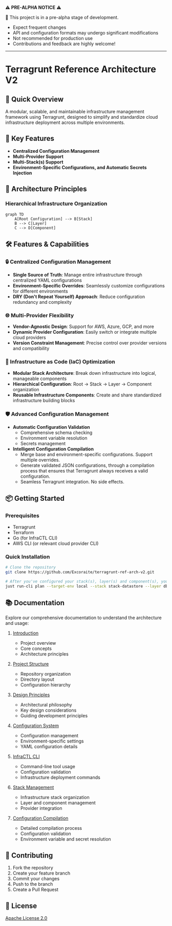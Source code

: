 ⚠️ **PRE-ALPHA NOTICE** ⚠️

🚧 This project is in a pre-alpha stage of development.

- Expect frequent changes
- API and configuration formats may undergo significant modifications
- Not recommended for production use
- Contributions and feedback are highly welcome!

---

# Terragrunt Reference Architecture V2

## 🚀 Quick Overview

A modular, scalable, and maintainable infrastructure management framework using Terragrunt, designed to simplify and standardize cloud infrastructure deployment across multiple environments.

## 🌟 Key Features

- **Centralized Configuration Management**
- **Multi-Provider Support**
- **Multi-Stack(s) Support**
- **Environment-Specific Configurations, and Automatic Secrets Injection**

## 📐 Architecture Principles

### Hierarchical Infrastructure Organization

```mermaid
graph TD
    A[Root Configuration] --> B[Stack]
    B --> C[Layer]
    C --> D[Component]
```

## 🛠 Features & Capabilities

### 🔒 Centralized Configuration Management

- **Single Source of Truth**: Manage entire infrastructure through centralized YAML configurations
- **Environment-Specific Overrides**: Seamlessly customize configurations for different environments
- **DRY (Don't Repeat Yourself) Approach**: Reduce configuration redundancy and complexity

### 🌐 Multi-Provider Flexibility

- **Vendor-Agnostic Design**: Support for AWS, Azure, GCP, and more
- **Dynamic Provider Configuration**: Easily switch or integrate multiple cloud providers
- **Version Constraint Management**: Precise control over provider versions and compatibility

### 🚀 Infrastructure as Code (IaC) Optimization

- **Modular Stack Architecture**: Break down infrastructure into logical, manageable components
- **Hierarchical Configuration**: Root → Stack → Layer → Component organization
- **Reusable Infrastructure Components**: Create and share standardized infrastructure building blocks

### 🛡️ Advanced Configuration Management

- **Automatic Configuration Validation**
  - Comprehensive schema checking
  - Environment variable resolution
  - Secrets management
- **Intelligent Configuration Compilation**
  - Merge base and environment-specific configurations. Support multiple overrides.
  - Generate validated JSON configurations, through a compilation process that ensures that Terragrunt always receives a valid configuration.
  - Seamless Terragrunt integration. No side effects.

## 📦 Getting Started

### Prerequisites

- Terragrunt
- Terraform
- Go (for InfraCTL CLI)
- AWS CLI (or relevant cloud provider CLI)

### Quick Installation

```bash
# Clone the repository
git clone https://github.com/Excoraite/terragrunt-ref-arch-v2.git

# After you've configured your stack(s), layer(s) and component(s), you can run the following command to validate your configuration. E.g.:
just run-cli plan --target-env local --stack stack-datastore --layer db --component quota-generator

```

## 📚 Documentation

Explore our comprehensive documentation to understand the architecture and usage:

1. [Introduction](docs/01-introduction.md)

   - Project overview
   - Core concepts
   - Architecture principles

2. [Project Structure](docs/02-project-structure.md)

   - Repository organization
   - Directory layout
   - Configuration hierarchy

3. [Design Principles](docs/03-design-principles.md)

   - Architectural philosophy
   - Key design considerations
   - Guiding development principles

4. [Configuration System](docs/04-configuration-system.md)

   - Configuration management
   - Environment-specific settings
   - YAML configuration details

5. [InfraCTL CLI](docs/04-infractl-cli.md)

   - Command-line tool usage
   - Configuration validation
   - Infrastructure deployment commands

6. [Stack Management](docs/05-stack-management.md)

   - Infrastructure stack organization
   - Layer and component management
   - Provider integration

7. [Configuration Compilation](docs/06-configuration-compilation.md)
   - Detailed compilation process
   - Configuration validation
   - Environment variable and secret resolution

## 🤝 Contributing

1. Fork the repository
2. Create your feature branch
3. Commit your changes
4. Push to the branch
5. Create a Pull Request

## 📄 License

[Apache License 2.0](LICENSE)
